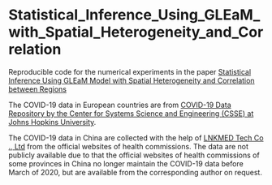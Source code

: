# Statistical_Inference_Using_GLEaM_with_Spatial_Heterogeneity_and_Correlation

Reproducible code for the numerical experiments in the paper [Statistical Inference Using GLEaM Model with Spatial Heterogeneity and Correlation between Regions](https://doi.org/10.1101/2022.01.01.21268139)



The COVID-19 data in European countries are from [COVID-19 Data Repository by the Center for Systems Science and Engineering (CSSE) at Johns Hopkins University](https://github.com/CSSEGISandData/COVID-19).



The COVID-19 data in China are collected with the help of [LNKMED Tech Co ., Ltd](https://www.lnkmed.com/#/homePage) from the official websites of health commissions. The data  are not publicly available due to that the official websites of health commissions of some provinces in China no longer maintain the COVID-19 data before March of 2020,  but are available from the corresponding author on request.

